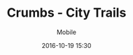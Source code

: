 ---
layout: post
category: work
tags: mobile
title: 'Crumbs - City Trails'
subtitle: 'Mobile'
desc: "We've developed (Android, iOS and Back-office) a treasure hunt app for a UK client that allows you to explore cities in a fun new way.
It's a digital version of the classic treasure hunt geared towards exploring cities.
The Back-office / API was built in Ruby on Rails"
client: 'America'
date: 2016-10-19 15:30
uri: 'http://therapp.club'
image:
 - url: '../../images/work/wellclub.jpg'
permalink: /work/wellclub
links: 
 - website: http://www.crumbscitytrails.com
 - iOS: https://itunes.apple.com/us/app/crumbs-city-trails/id1112971798?ls=1&mt=8
 - android: https://play.google.com/store/apps/details?id=com.minuscode.crumbs
sitemap: false
---